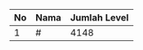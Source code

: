| No | Nama            | Jumlah Level |
|----|-----------------|--------------|
| 1  | #    |    4148        |
